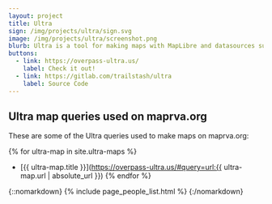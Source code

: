 ```yaml
---
layout: project
title: Ultra
sign: /img/projects/ultra/sign.svg
image: /img/projects/ultra/screenshot.png
blurb: Ultra is a tool for making maps with MapLibre and datasources such as Overpass, QLever, GeoJSON files, etc. It powers a number of our maps here on maprva.org
buttons:
  - link: https://overpass-ultra.us/
    label: Check it out!
  - link: https://gitlab.com/trailstash/ultra
    label: Source Code
---
```

## Ultra map queries used on maprva.org

These are some of the Ultra queries used to make maps on maprva.org:

{% for ultra-map in site.ultra-maps %}
  * [{{ ultra-map.title }}](https://overpass-ultra.us/#query=url:{{ ultra-map.url | absolute_url }})
{% endfor %}

{::nomarkdown}
{% include page_people_list.html %}
{:/nomarkdown}
